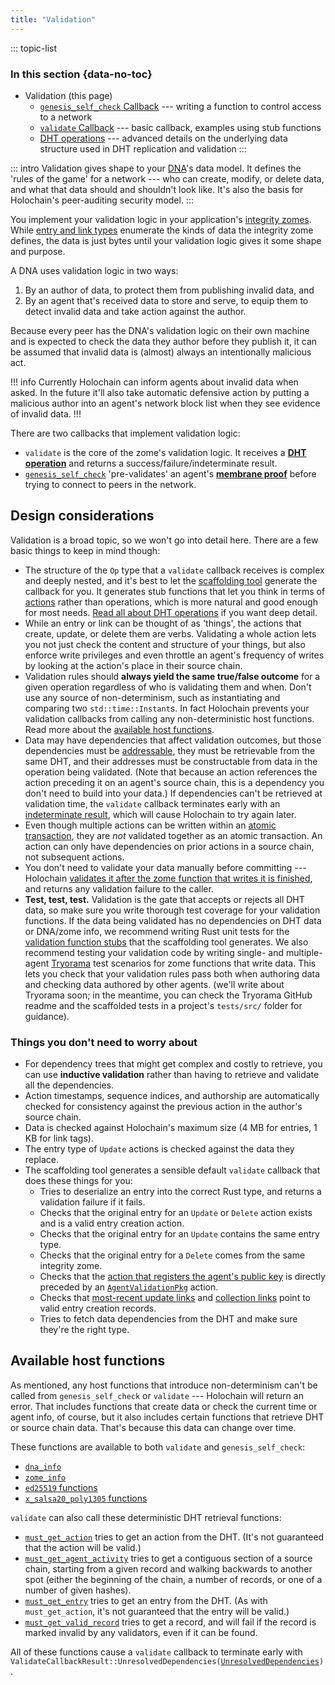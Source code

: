 ```yaml
---
title: "Validation"
---
```


::: topic-list
### In this section {data-no-toc}

* Validation (this page)
    * [`genesis_self_check` Callback](/build/genesis-self-check-callback/) --- writing a function to control access to a network
    * [`validate` Callback](/build/validate-callback/) --- basic callback, examples using stub functions
    * [DHT operations](/build/dht-operations/) --- advanced details on the underlying data structure used in DHT replication and validation
:::

::: intro
Validation gives shape to your [DNA](/build/dnas/)'s data model. It defines the 'rules of the game' for a network --- who can create, modify, or delete data, and what that data should and shouldn't look like. It's also the basis for Holochain's peer-auditing security model.
:::

You implement your validation logic in your application's [integrity zomes](/build/zomes/#integrity). While [entry and link types](/build/working-with-data/) enumerate the kinds of data the integrity zome defines, the data is just bytes until your validation logic gives it some shape and purpose.

A DNA uses validation logic in two ways:

1. By an author of data, to protect them from publishing invalid data, and
2. By an agent that's received data to store and serve, to equip them to detect invalid data and take action against the author.

Because every peer has the DNA's validation logic on their own machine and is expected to check the data they author before they publish it, it can be assumed that invalid data is (almost) always an intentionally malicious act.

!!! info
Currently Holochain can inform agents about invalid data when asked. In the future it'll also take automatic defensive action by putting a malicious author into an agent's network block list when they see evidence of invalid data.
!!!

There are two callbacks that implement validation logic:

* `validate` is the core of the zome's validation logic. It receives a [**DHT operation**](/build/dht-operations/) and returns a success/failure/indeterminate result.
* [`genesis_self_check`](/build/genesis-self-check-callback/) 'pre-validates' an agent's [**membrane proof**](/concepts/3_source_chain/#source-chain-your-own-data-store) before trying to connect to peers in the network.

## Design considerations

Validation is a broad topic, so we won't go into detail here. There are a few basic things to keep in mind though:

* The structure of the `Op` type that a `validate` callback receives is complex and deeply nested, and it's best to let the [scaffolding tool](/get-started/3-forum-app-tutorial/) generate the callback for you. It generates stub functions that let you think in terms of [actions](/build/working-with-data/#entries-actions-and-records-primary-data) rather than operations, which is more natural and good enough for most needs. [Read all about DHT operations](/build/dht-operations/) if you want deep detail.
* While an entry or link can be thought of as 'things', the actions that create, update, or delete them are verbs. Validating a whole action lets you not just check the content and structure of your things, but also enforce write privileges and even throttle an agent's frequency of writes by looking at the action's place in their source chain.
* Validation rules should **always yield the same true/false outcome** for a given operation regardless of who is validating them and when. Don't use any source of non-determinism, such as instantiating and comparing two `std::time::Instant`s. In fact Holochain prevents your validation callbacks from calling any non-deterministic host functions. Read more about the [available host functions](#available-host-functions).
* Data may have dependencies that affect validation outcomes, but those dependencies must be [addressable](/build/identifiers/), they must be retrievable from the same DHT, and their addresses must be constructable from data in the operation being validated. (Note that because an action references the action preceding it on an agent's source chain, this is a dependency you don't need to build into your data.) If dependencies can't be retrieved at validation time, the `validate` callback terminates early with an [indeterminate result](/build/validate-callback/#validation-outcomes), which will cause Holochain to try again later.
* Even though multiple actions can be written within an [atomic transaction](/build/zome-functions/#atomic-transactional-commits), they are _not_ validated together as an atomic transaction. An action can only have dependencies on prior actions in a source chain, not subsequent actions.
* You don't need to validate your data manually before committing --- Holochain [validates it after the zome function that writes it is finished](/build/zome-functions/#validate-dht-operations), and returns any validation failure to the caller.
* **Test, test, test.** Validation is the gate that accepts or rejects all DHT data, so make sure you write thorough test coverage for your validation functions. If the data being validated has no dependencies on DHT data or DNA/zome info, we recommend writing Rust unit tests for the [validation function stubs](/build/validate-callback/#create-boilerplate-code-with-the-scaffolding-tool) that the scaffolding tool generates. We also recommend testing your validation code by writing single- and multiple-agent [Tryorama](https://github.com/holochain/tryorama/) test scenarios for zome functions that write data. This lets you check that your validation rules pass both when authoring data and checking data authored by other agents. (we'll write about Tryorama soon; in the meantime, you can check the Tryorama GitHub readme and the scaffolded tests in a project's `tests/src/` folder for guidance).<!-- TODO: link to Tryorama page -->

### Things you don't need to worry about

* For dependency trees that might get complex and costly to retrieve, you can use **inductive validation** rather than having to retrieve and validate all the dependencies. <!-- TODO: link to section on validate callback page when this gets fixed: https://github.com/holochain/holochain/issues/4669 -->
* Action timestamps, sequence indices, and authorship are automatically checked for consistency against the previous action in the author's source chain.
* Data is checked against Holochain's maximum size (4 MB for entries, 1 KB for link tags).
* The entry type of `Update` actions is checked against the data they replace.
* The scaffolding tool generates a sensible default `validate` callback that does these things for you:
    * Tries to deserialize an entry into the correct Rust type, and returns a validation failure if it fails.
    * Checks that the original entry for an `Update` or `Delete` action exists and is a valid entry creation action.
    * Checks that the original entry for an `Update` contains the same entry type.
    * Checks that the original entry for a `Delete` comes from the same integrity zome.
    * Checks that the [action that registers the agent's public key](/concepts/3_source_chain/#agent-id-action) is directly preceded by an [`AgentValidationPkg`](https://docs.rs/holochain_integrity_types/latest/holochain_integrity_types/action/enum.Action.html#variant.AgentValidationPkg) action.
    * Checks that [most-recent update links](/get-started/3-forum-app-tutorial/#scaffold-most-recent-update-link) and [collection links](/build/links-paths-and-anchors/#scaffold-a-simple-collection-anchor) point to valid entry creation records.
    * Tries to fetch data dependencies from the DHT and make sure they're the right type.

## Available host functions

As mentioned, any host functions that introduce non-determinism can't be called from `genesis_self_check` or `validate` --- Holochain will return an error. That includes functions that create data or check the current time or agent info, of course, but it also includes certain functions that retrieve DHT or source chain data. That's because this data can change over time.

These functions are available to both `validate` and `genesis_self_check`:

* [`dna_info`](https://docs.rs/hdi/latest/hdi/info/fn.dna_info.html)
* [`zome_info`](https://docs.rs/hdi/latest/hdi/info/fn.zome_info.html)
* [`ed25519` functions](https://docs.rs/hdi/latest/hdi/ed25519/index.html)
* [`x_salsa20_poly1305` functions](https://docs.rs/hdi/latest/hdi/x_salsa20_poly1305/index.html)

`validate` can also call these deterministic DHT retrieval functions:

* [`must_get_action`](https://docs.rs/hdi/latest/hdi/entry/fn.must_get_action.html) tries to get an action from the DHT. (It's not guaranteed that the action will be valid.)
* [`must_get_agent_activity`](https://docs.rs/hdi/latest/hdi/chain/fn.must_get_agent_activity.html) tries to get a contiguous section of a source chain, starting from a given record and walking backwards to another spot (either the beginning of the chain, a number of records, or one of a number of given hashes).
* [`must_get_entry`](https://docs.rs/hdi/latest/hdi/entry/fn.must_get_entry.html) tries to get an entry from the DHT. (As with `must_get_action`, it's not guaranteed that the entry will be valid.)
* [`must_get_valid_record`](https://docs.rs/hdi/latest/hdi/entry/fn.must_get_valid_record.html) tries to get a record, and will fail if the record is marked invalid by any validators, even if it can be found.

All of these functions cause a `validate` callback to terminate early with <code>ValidateCallbackResult::UnresolvedDependencies([UnresolvedDependencies](https://docs.rs/holochain_integrity_types/latest/holochain_integrity_types/validate/enum.UnresolvedDependencies.html))</code>.